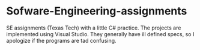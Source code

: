 # Sofware-Engineering-assignments

SE assignments (Texas Tech) with a little C# practice. The projects are implemented using Visual Studio. They generally have ill defined specs, so I apologize if the programs are tad confusing.
